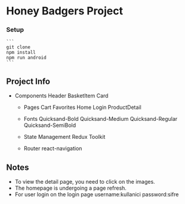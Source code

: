 # Honey Badgers Project

### Setup

    ```
    git clone
    npm install 
    npm run android
    ```
   
## Project Info

 - Components
   Header
   BasketItem
   Card

   - Pages
   Cart
   Favorites
   Home
   Login
   ProductDetail

   - Fonts
   Quicksand-Bold
   Quicksand-Medium
   Quicksand-Regular
   Quicksand-SemiBold

   - State Management
   Redux Toolkit

   - Router
   react-navigation

## Notes
   - To view the detail page, you need to click on the images.
   - The homepage is undergoing a page refresh.
   - For user login on the login page username:kullanici password:sifre

